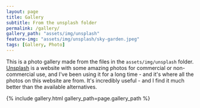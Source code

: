 ```yaml
---
layout: page
title: Gallery
subtitle: From the unsplash folder
permalink: /gallery/
gallery_path: "assets/img/unsplash"
feature-img: "assets/img/unsplash/sky-garden.jpeg"
tags: [Gallery, Photo]
---
```


This is a photo gallery made from the files in the `assets/img/unsplash` folder. [Unsplash](https://unsplash.com/) is a website with some amazing photos for commercial or non-commercial use, and I've been using it for a long time - and it's where all the photos on this website are from. It's incredibly useful - and I find it much better than the available alternatives. 

{% include gallery.html gallery_path=page.gallery_path %}
